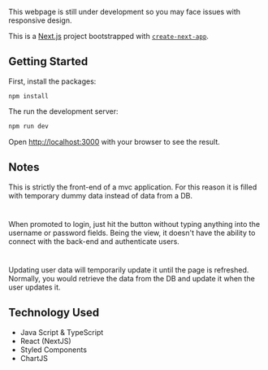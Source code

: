 This webpage is still under development so you may face issues with responsive design.

This is a [Next.js](https://nextjs.org/) project bootstrapped with [`create-next-app`](https://github.com/vercel/next.js/tree/canary/packages/create-next-app).

## Getting Started

First, install the packages:

```
npm install
```

The run the development server:

```bash
npm run dev
```

Open [http://localhost:3000](http://localhost:3000) with your browser to see the result.

## Notes

This is strictly the front-end of a mvc application. For this reason it is filled with temporary dummy data instead of data from a DB.

#

When promoted to login, just hit the button without typing anything into the username or password fields. Being the view, it doesn't have the ability to connect with the back-end and authenticate users.

#

Updating user data will temporarily update it until the page is refreshed. Normally, you would retrieve the data from the DB and update it when the user updates it.

## Technology Used

- Java Script & TypeScript
- React (NextJS)
- Styled Components
- ChartJS
